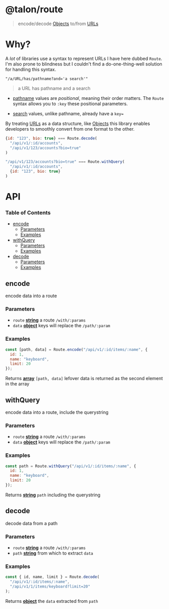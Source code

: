 # @talon/route
> encode/decode [Objects](https://developer.mozilla.org/en-US/docs/Web/JavaScript/Reference/Global_Objects/Object) to/from [URLs](https://developer.mozilla.org/en-US/docs/Web/API/URL)

# Why?

A _lot_ of libraries use a syntax to represent URLs I have here dubbed `Route`.
I'm also prone to blindness but I couldn't find a do-one-thing-well solution for handling this syntax.

```
"/a/URL/has/pathname?and='a search'"
```
> a URL has pathname and a search

- [pathname](https://developer.mozilla.org/en-US/docs/Web/API/URL/pathname) values are _positional_, meaning their order matters.
The `Route` syntax allows you to `:key` these positional parameters.

- [search](https://developer.mozilla.org/en-US/docs/Web/API/URL/search) values, unlike pathname, already have a `key=` 

By treating [URLs](https://developer.mozilla.org/en-US/docs/Web/API/URL)
as a data structure, like [Objects](https://developer.mozilla.org/en-US/docs/Web/JavaScript/Reference/Global_Objects/Object) 
this library enables developers to smoothly convert from one format to the other.

```js
{id: "123", bio: true} === Route.decode(
  "/api/v1/:id/accounts",
  "/api/v1/123/accounts?bio=true"
)

"/api/v1/123/accounts?bio=true" === Route.withQuery(
  "/api/v1/:id/accounts", 
  {id: "123", bio: true}
)
```

# API

<!-- Generated by documentation.js. Update this documentation by updating the source code. -->

### Table of Contents

- [encode](#encode)
  - [Parameters](#parameters)
  - [Examples](#examples)
- [withQuery](#withquery)
  - [Parameters](#parameters-1)
  - [Examples](#examples-1)
- [decode](#decode)
  - [Parameters](#parameters-2)
  - [Examples](#examples-2)

## encode

encode data into a route

### Parameters

- `route` **[string](https://developer.mozilla.org/docs/Web/JavaScript/Reference/Global_Objects/String)** a route `/with/:params`
- `data` **[object](https://developer.mozilla.org/docs/Web/JavaScript/Reference/Global_Objects/Object)** keys will replace the `/path/:param`

### Examples

```javascript
const [path, data] = Route.encode("/api/v1/:id/items/:name", {
  id: 1,
  name: "keyboard",
  limit: 20
});
```

Returns **[array](https://developer.mozilla.org/docs/Web/JavaScript/Reference/Global_Objects/Array)** `[path, data]` lefover data is returned as the second element in the array

## withQuery

encode data into a route, include the querystring

### Parameters

- `route` **[string](https://developer.mozilla.org/docs/Web/JavaScript/Reference/Global_Objects/String)** a route `/with/:params`
- `data` **[object](https://developer.mozilla.org/docs/Web/JavaScript/Reference/Global_Objects/Object)** keys will replace the `/path/:param`

### Examples

```javascript
const path = Route.withQuery("/api/v1/:id/items/:name", {
  id: 1,
  name: "keyboard",
  limit: 20
});
```

Returns **[string](https://developer.mozilla.org/docs/Web/JavaScript/Reference/Global_Objects/String)** `path` including the querystring

## decode

decode data from a path

### Parameters

- `route` **[string](https://developer.mozilla.org/docs/Web/JavaScript/Reference/Global_Objects/String)** a route `/with/:params`
- `path` **[string](https://developer.mozilla.org/docs/Web/JavaScript/Reference/Global_Objects/String)** from which to extract `data`

### Examples

```javascript
const { id, name, limit } = Route.decode(
  "/api/v1/:id/items/:name",
  "/api/v1/1/items/keyboard?limit=20"
);
```

Returns **[object](https://developer.mozilla.org/docs/Web/JavaScript/Reference/Global_Objects/Object)** the `data` extracted from `path`

